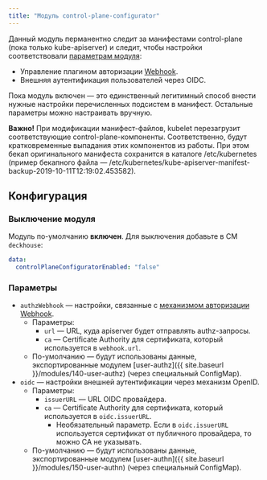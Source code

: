 ```yaml
---
title: "Модуль control-plane-configurator"
---
```


Данный модуль перманентно следит за манифестами control-plane (пока только kube-apiserver) и следит, чтобы настройки соответствовали [параметрам модуля](#параметры):

* Управление плагином авторизации [Webhook](https://kubernetes.io/docs/reference/access-authn-authz/webhook/).
* Внешняя аутентификация пользователей через OIDC.

Пока модуль включен — это единственный легитимный способ внести нужные настройки перечисленных подсистем в манифест. Остальные параметры можно настраивать вручную.

**Важно!** При модификации манифест-файлов, kubelet перезагрузит соответствующие control-plane-компоненты. Соответственно, будут кратковременные выпадания этих компонентов из работы. При этом бекап оригинального манифеста сохранится в каталоге /etc/kubernetes (пример бекапного файла — /etc/kubernetes/kube-apiserver-manifest-backup-2019-10-11T12:19:02.453582).

Конфигурация
------------

### Выключение модуля

Модуль по-умолчанию **включен**. Для выключения добавьте в CM `deckhouse`:

```yaml
data:
  controlPlaneConfiguratorEnabled: "false"
```

### Параметры

* `authzWebhook` — настройки, связанные с [механизмом авторизации Webhook](https://kubernetes.io/docs/reference/access-authn-authz/webhook/).
  * Параметры:
    * `url` — URL, куда apiserver будет отправлять authz-запросы.
    * `ca` — Certificate Authority для сертификата, который используется в `webhook.url`.
  * По-умолчанию — будут использованы данные, экспортированные модулем [user-authz]({{ site.baseurl }}/modules/140-user-authz) (через специальный ConfigMap).
* `oidc` — настройки внешней аутентификации через механизм OpenID.
  * Параметры:
    * `issuerURL` — URL OIDC провайдера.
    * `ca` — Certificate Authority для сертификата, который используется в `oidc.issuerURL`.
      * Необязательный параметр. Если в `oidc.issuerURL` используется сертификат от публичного провайдера, то можно CA не указывать.
  * По-умолчанию — будут использованы данные, экспортированные модулем [user-authn]({{ site.baseurl }}/modules/150-user-authn) (через специальный ConfigMap).
